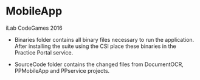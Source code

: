 # MobileApp
iLab CodeGames 2016

- Binaries folder contains all binary files necessary to run the application. After installing the suite using the CSI place these binaries in the Practice Portal service.

- SourceCode folder contains the changed files from DocumentOCR, PPMobileApp and PPservice projects.
